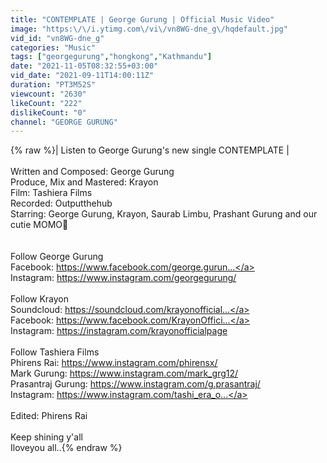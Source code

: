 ```yaml
---
title: "CONTEMPLATE | George Gurung | Official Music Video"
image: "https:\/\/i.ytimg.com\/vi\/vn8WG-dne_g\/hqdefault.jpg"
vid_id: "vn8WG-dne_g"
categories: "Music"
tags: ["georgegurung","hongkong","Kathmandu"]
date: "2021-11-05T08:32:55+03:00"
vid_date: "2021-09-11T14:00:11Z"
duration: "PT3M52S"
viewcount: "2630"
likeCount: "222"
dislikeCount: "0"
channel: "GEORGE GURUNG"
---
```

{% raw %}| Listen to George Gurung's new single CONTEMPLATE |<br /><br />Written and Composed: George Gurung<br />Produce, Mix and Mastered: Krayon<br />Film: Tashiera Films<br />Recorded: Outputthehub<br />Starring: George Gurung, Krayon, Saurab Limbu, Prashant Gurung and our cutie MOMO🐶<br /><br /><br />Follow George Gurung<br />Facebook: <a rel="nofollow" target="blank" href="https://www.facebook.com/george.gurun...">https://www.facebook.com/george.gurun...</a><br />Instagram: <a rel="nofollow" target="blank" href="https://www.instagram.com/georgegurung/​">https://www.instagram.com/georgegurung/​</a><br /><br />Follow Krayon<br />Soundcloud: <a rel="nofollow" target="blank" href="https://soundcloud.com/krayonofficial...">https://soundcloud.com/krayonofficial...</a><br />Facebook: <a rel="nofollow" target="blank" href="https://www.facebook.com/KrayonOffici...">https://www.facebook.com/KrayonOffici...</a><br />Instagram: <a rel="nofollow" target="blank" href="https://instagram.com/krayonofficialpage">https://instagram.com/krayonofficialpage</a><br /><br />Follow Tashiera Films<br />Phirens Rai: <a rel="nofollow" target="blank" href="https://www.instagram.com/phirensx/">https://www.instagram.com/phirensx/</a><br />Mark Gurung: <a rel="nofollow" target="blank" href="https://www.instagram.com/mark_grg12/">https://www.instagram.com/mark_grg12/</a><br />Prasantraj Gurung: <a rel="nofollow" target="blank" href="https://www.instagram.com/g.prasantraj/">https://www.instagram.com/g.prasantraj/</a><br />Instagram: <a rel="nofollow" target="blank" href="https://www.instagram.com/tashi_era_o...">https://www.instagram.com/tashi_era_o...</a><br /><br />Edited: Phirens Rai<br /><br />Keep shining y'all <br />Iloveyou all..{% endraw %}
